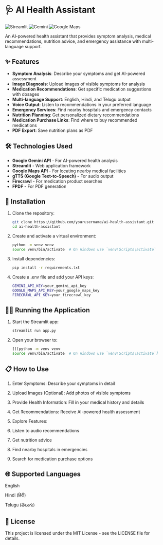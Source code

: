 # 🩺 AI Health Assistant

![Streamlit](https://img.shields.io/badge/Streamlit-FF4B4B?style=for-the-badge&logo=Streamlit&logoColor=white)
![Gemini](https://img.shields.io/badge/Google_Gemini-4285F4?style=for-the-badge&logo=google&logoColor=white)
![Google Maps](https://img.shields.io/badge/Google_Maps-4285F4?style=for-the-badge&logo=googlemaps&logoColor=white)

An AI-powered health assistant that provides symptom analysis, medical recommendations, nutrition advice, and emergency assistance with multi-language support.

## ✨ Features

- **Symptom Analysis**: Describe your symptoms and get AI-powered assessment
- **Image Diagnosis**: Upload images of visible symptoms for analysis
- **Medication Recommendations**: Get specific medication suggestions with dosages
- **Multi-language Support**: English, Hindi, and Telugu output
- **Voice Output**: Listen to recommendations in your preferred language
- **Emergency Services**: Find nearby hospitals and emergency contacts
- **Nutrition Planning**: Get personalized dietary recommendations
- **Medication Purchase Links**: Find where to buy recommended medications
- **PDF Export**: Save nutrition plans as PDF

## 🛠️ Technologies Used

- **Google Gemini API** - For AI-powered health analysis
- **Streamlit** - Web application framework
- **Google Maps API** - For locating nearby medical facilities
- **gTTS (Google Text-to-Speech)** - For audio output
- **Firecrawl** - For medication product searches
- **FPDF** - For PDF generation

## 🚀 Installation

1. Clone the repository:
   ```bash
   git clone https://github.com/yourusername/ai-health-assistant.git
   cd ai-health-assistant
   ```
2. Create and activate a virtual environment:
   ```bash
   python -m venv venv
   source venv/bin/activate  # On Windows use `venv\Scripts\activate`
   ```
3. Install dependencies:
   ```bash
   pip install -r requirements.txt
   ```
4. Create a .env file and add your API keys:
   ```bash
   GEMINI_API_KEY=your_gemini_api_key
   GOOGLE_MAPS_API_KEY=your_google_maps_key
   FIRECRAWL_API_KEY=your_firecrawl_key
   ```
## 🏃‍♂️ Running the Application

1. Start the Streamlit app:
   ```bash
   streamlit run app.py
   ```
2. Open your browser to:
   ```bash
   [[[python -m venv venv
   source venv/bin/activate  # On Windows use `venv\Scripts\activate`](http://localhost:8501)](http://localhost:8501)](http://localhost:8501)
   ```

## 📋 How to Use

1. Enter Symptoms: Describe your symptoms in detail

2. Upload Images (Optional): Add photos of visible symptoms

3. Provide Health Information: Fill in your medical history and details

4. Get Recommendations: Receive AI-powered health assessment

5. Explore Features:

  1. Listen to audio recommendations

  2. Get nutrition advice

  3. Find nearby hospitals in emergencies

  4. Search for medication purchase options

## 🌐 Supported Languages

   English

   Hindi (हिंदी)

   Telugu (తెలుగు)

## 📄 License

   This project is licensed under the MIT License - see the LICENSE file for details.
